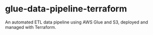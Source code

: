 # glue-data-pipeline-terraform
An automated ETL data pipeline using AWS Glue and S3, deployed and managed with Terraform.
